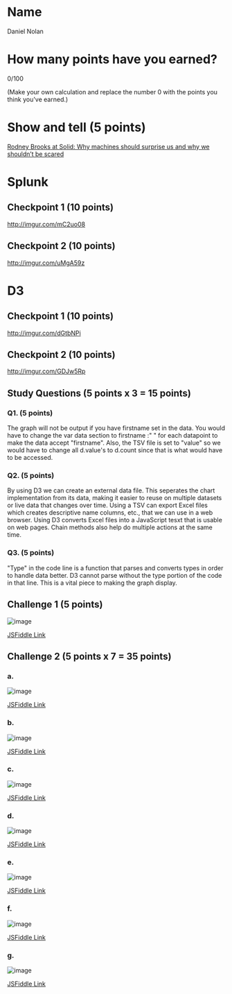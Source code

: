 # Name

Daniel Nolan

# How many points have you earned?

0/100

(Make your own calculation and replace the number 0 with the points you think you've earned.)

# Show and tell (5 points)

[Rodney Brooks at Solid: Why machines should surprise us and why we shouldn’t be scared](http://whatsthebigdata.com/2014/05/26/rodney-brooks-at-solid-why-machines-should-surprise-us-and-why-we-shouldnt-be-sacred/)

# Splunk

## Checkpoint 1 (10 points)

http://imgur.com/mC2uo08

## Checkpoint 2 (10 points)

http://imgur.com/uMgA59z

# D3

## Checkpoint 1 (10 points)

http://imgur.com/dGtbNPi

## Checkpoint 2 (10 points)

http://imgur.com/GDJw5Rp

## Study Questions (5 points x 3 = 15 points)

### Q1. (5 points)

The graph will not be output if you have firstname set in the data. You would have to change the var data section to firstname :" " for each datapoint to make the data accept "firstname". Also, the TSV file is set to "value" so we would have to change all d.value's to d.count since that is what would have to be accessed. 

### Q2. (5 points)

By using D3 we can create an external data file. This seperates the chart implementation from its data, making it easier to reuse on multiple datasets or live data that changes over time. Using a TSV can export Excel files which creates descriptive name columns, etc., that we can use in a web browser. Using D3 converts Excel files into a JavaScript tesxt that is usable on web pages. Chain methods also help do multiple actions at the same time.

### Q3. (5 points)

"Type" in the code line is a function that parses and converts types in order to handle data better. D3 cannot parse without the type portion of the code in that line. This is a vital piece to making the graph display. 


## Challenge 1 (5 points)

![image](image.png?raw=true)

[JSFiddle Link](http://jsfiddle.net/replace-this-path)

## Challenge 2 (5 points x 7 = 35 points)

### a. 

![image](image.png?raw=true)

[JSFiddle Link](http://jsfiddle.net/replace-this-path)

### b.

![image](image.png?raw=true)

[JSFiddle Link](http://jsfiddle.net/replace-this-path)

### c.

![image](image.png?raw=true)

[JSFiddle Link](http://jsfiddle.net/replace-this-path)

### d.

![image](image.png?raw=true)

[JSFiddle Link](http://jsfiddle.net/replace-this-path)

### e.

![image](image.png?raw=true)

[JSFiddle Link](http://jsfiddle.net/replace-this-path)

### f.

![image](image.png?raw=true)

[JSFiddle Link](http://jsfiddle.net/replace-this-path)


### g.

![image](image.png?raw=true)

[JSFiddle Link](http://jsfiddle.net/replace-this-path)
